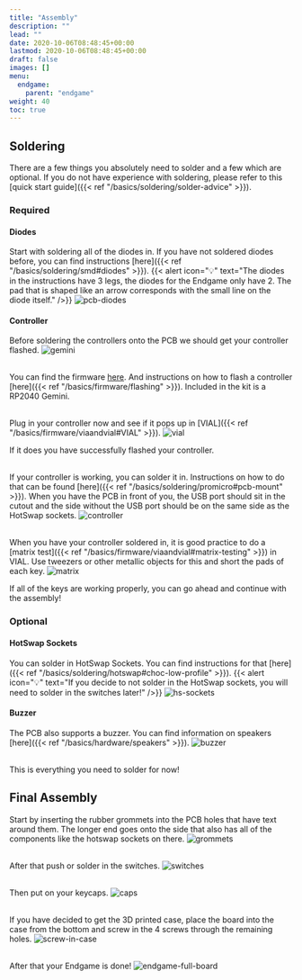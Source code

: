 ```yaml
---
title: "Assembly"
description: ""
lead: ""
date: 2020-10-06T08:48:45+00:00
lastmod: 2020-10-06T08:48:45+00:00
draft: false
images: []
menu:
  endgame:
    parent: "endgame"
weight: 40
toc: true
---
```


## Soldering

There are a few things you absolutely need to solder and a few which are optional. If you do not have experience with soldering, please refer to this [quick start guide]({{< ref "/basics/soldering/solder-advice" >}}).

### Required

#### Diodes

Start with soldering all of the diodes in. If you have not soldered diodes before, you can find instructions [here]({{< ref "/basics/soldering/smd#diodes" >}}).
{{< alert icon="💡" text="The diodes in the instructions have 3 legs, the diodes for the Endgame only have 2. The pad that is shaped like an arrow corresponds with the small line on the diode itself." />}}
![pcb-diodes](pcb-diode.png)

#### Controller

Before soldering the controllers onto the PCB we should get your controller flashed.
![gemini](gemini.png)

<br>You can find the firmware <a href="https://files.keeb.supply/firmware/ENDGAME/" >here<a>. And instructions on how to flash a controller [here]({{< ref "/basics/firmware/flashing" >}}). Included in the kit is a RP2040 Gemini.<br>

<br> Plug in your controller now and see if it pops up in [VIAL]({{< ref "/basics/firmware/viaandvial#VIAL" >}}).
![vial](vial.png)

If it does you have successfully flashed your controller.

<br>If your controller is working, you can solder it in. Instructions on how to do that can be found [here]({{< ref "/basics/soldering/promicro#pcb-mount" >}}). When you have the PCB in front of you, the USB port should sit in the cutout and the side without the USB port should be on the same side as the HotSwap sockets.
![controller](pcb-controller.png)

<br>When you have your controller soldered in, it is good practice to do a [matrix test]({{< ref "/basics/firmware/viaandvial#matrix-testing" >}}) in VIAL. Use tweezers or other metallic objects for this and short the pads of each key.
![matrix](matrix-test.png)

If all of the keys are working properly, you can go ahead and continue with the assembly!

### Optional

#### HotSwap Sockets

You can solder in HotSwap Sockets. You can find instructions for that [here]({{< ref "/basics/soldering/hotswap#choc-low-profile" >}}).
{{< alert icon="💡" text="If you decide to not solder in the HotSwap sockets, you will need to solder in the switches later!" />}}
![hs-sockets](pcb-hs-socket.png)

#### Buzzer

The PCB also supports a buzzer. You can find information on speakers [here]({{< ref "/basics/hardware/speakers" >}}).
![buzzer](buzzer.png)

<br>This is everything you need to solder for now!

## Final Assembly

Start by inserting the rubber grommets into the PCB holes that have text around them. The longer end goes onto the side that also has all of the components like the hotswap sockets on there.
![grommets](pcb-grommet.png)

<br>After that push or solder in the switches.
![switches](board-with-switches.png)

<br>Then put on your keycaps.
![caps](board-with-caps.png)

<br>If you have decided to get the 3D printed case, place the board into the case from the bottom and screw in the 4 screws through the remaining holes.
![screw-in-case](screw-in-case.png)

<br>After that your Endgame is done!
![endgame-full-board](endgame-cover.png)
